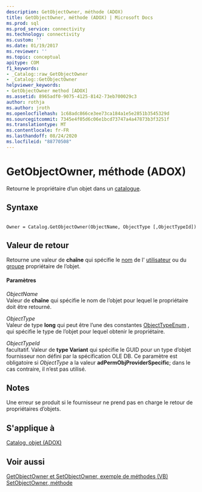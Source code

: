 ```yaml
---
description: GetObjectOwner, méthode (ADOX)
title: GetObjectOwner, méthode (ADOX) | Microsoft Docs
ms.prod: sql
ms.prod_service: connectivity
ms.technology: connectivity
ms.custom: ''
ms.date: 01/19/2017
ms.reviewer: ''
ms.topic: conceptual
apitype: COM
f1_keywords:
- _Catalog::raw_GetObjectOwner
- _Catalog::GetObjectOwner
helpviewer_keywords:
- GetObjectOwner method [ADOX]
ms.assetid: 8965adf0-9075-4125-8142-73eb700029c3
author: rothja
ms.author: jroth
ms.openlocfilehash: 1c68adc866ce3ee73ca184a1e5e2851b3545329d
ms.sourcegitcommit: 7345e4f05d6c06e1bcd73747a4a47873b3f3251f
ms.translationtype: MT
ms.contentlocale: fr-FR
ms.lasthandoff: 08/24/2020
ms.locfileid: "88770508"
---
```

# <a name="getobjectowner-method-adox"></a>GetObjectOwner, méthode (ADOX)
Retourne le propriétaire d’un objet dans un [catalogue](./catalog-object-adox.md).  
  
## <a name="syntax"></a>Syntaxe  
  
```  
  
Owner = Catalog.GetObjectOwner(ObjectName, ObjectType [,ObjectTypeId])  
```  
  
## <a name="return-value"></a>Valeur de retour  
 Retourne une valeur de **chaîne** qui spécifie le [nom](./name-property-adox.md) de l' [utilisateur](./user-object-adox.md) ou du [groupe](./group-object-adox.md) propriétaire de l’objet.  
  
#### <a name="parameters"></a>Paramètres  
 *ObjectName*  
 Valeur de **chaîne** qui spécifie le nom de l’objet pour lequel le propriétaire doit être retourné.  
  
 *ObjectType*  
 Valeur de type **long** qui peut être l’une des constantes [ObjectTypeEnum](./objecttypeenum.md) , qui spécifie le type de l’objet pour lequel obtenir le propriétaire.  
  
 *ObjectTypeId*  
 facultatif. Valeur de **type Variant** qui spécifie le GUID pour un type d’objet fournisseur non défini par la spécification OLE DB. Ce paramètre est obligatoire si *ObjectType* a la valeur **adPermObjProviderSpecific**; dans le cas contraire, il n’est pas utilisé.  
  
## <a name="remarks"></a>Notes  
 Une erreur se produit si le fournisseur ne prend pas en charge le retour de propriétaires d’objets.  
  
## <a name="applies-to"></a>S'applique à  
 [Catalog, objet (ADOX)](./catalog-object-adox.md)  
  
## <a name="see-also"></a>Voir aussi  
 [GetObjectOwner et SetObjectOwner, exemple de méthodes (VB)](./getobjectowner-and-setobjectowner-methods-example-vb.md)   
 [SetObjectOwner, méthode](./setobjectowner-method.md)